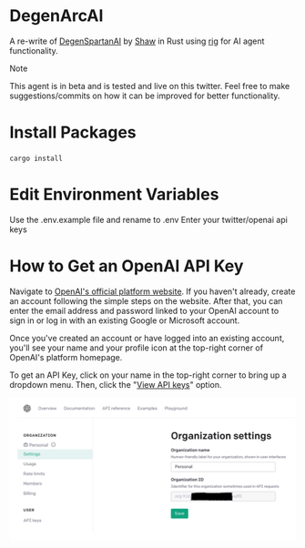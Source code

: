 # DegenArcAI

A re-write of [DegenSpartanAI](https://github.com/lalalune/DegenSpartanAI/tree/main "DegenSpartanAI") by [Shaw](https://github.com/lalalune "Shaw") in Rust using [rig](https://github.com/0xPlaygrounds/rig/tree/main "rig") for AI agent functionality.

> [!NOTE]  
> This agent is in beta and is tested and live on this twitter. Feel free to make suggestions/commits on how it can be improved for better functionality.

# Install Packages

`cargo install`

# Edit Environment Variables

Use the .env.example file and rename to .env
Enter your twitter/openai api keys

# How to Get an OpenAI API Key

Navigate to [OpenAI's official platform website](https://platform.openai.com/). If you haven't already, create an account following the simple steps on the website. After that, you can enter the email address and password linked to your OpenAI account to sign in or log in with an existing Google or Microsoft account.

Once you've created an account or have logged into an existing account, you'll see your name and your profile icon at the top-right corner of OpenAI's platform homepage.

To get an API Key, click on your name in the top-right corner to bring up a dropdown menu. Then, click the "[View API keys](https://platform.openai.com/account/api-keys)" option.

![OpenAI Settings](https://raw.githubusercontent.com/FullStackWithLawrence/aws-openai/main/doc/img/openai-settings.png "OpenAI Settings")
